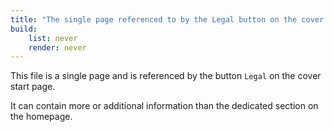 ```yaml
---
title: "The single page referenced to by the Legal button on the cover page"
build:
    list: never
    render: never
---
```

This file is a single page and is referenced by the button `Legal` on the cover start page.

It can contain more or additional information than the dedicated section on the homepage.
